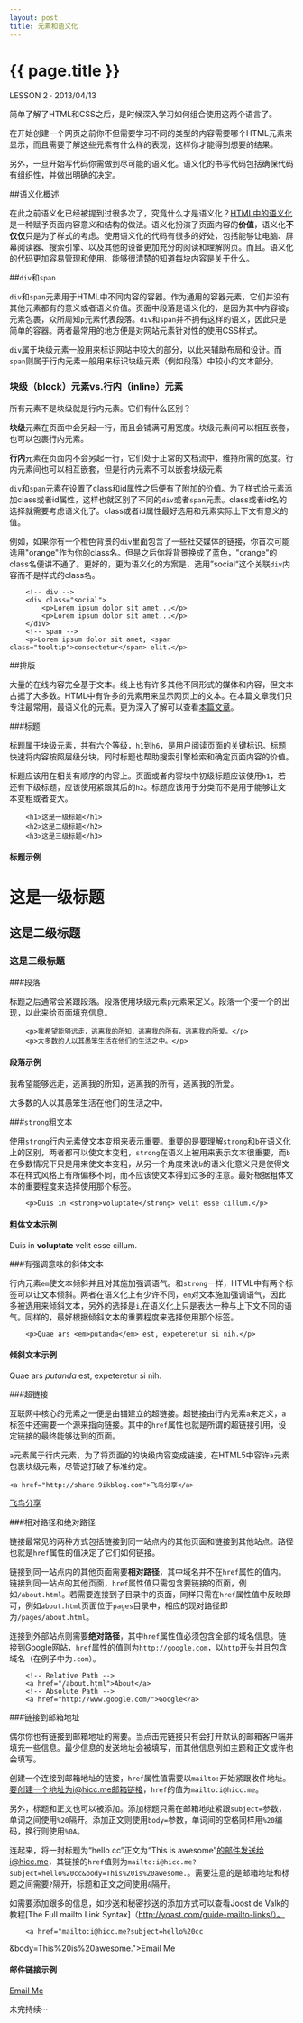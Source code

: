 ```yaml
---
layout: post
title: 元素和语义化
---
```


{{ page.title }}
================

<p class="meta">LESSON 2 · 2013/04/13</p>

简单了解了HTML和CSS之后，是时候深入学习如何组合使用这两个语言了。

在开始创建一个网页之前你不但需要学习不同的类型的内容需要哪个HTML元素来显示，而且需要了解这些元素有什么样的表现，这样你才能得到想要的结果。

另外，一旦开始写代码你需做到尽可能的语义化。语义化的书写代码包括确保代码有组织性，并做出明确的决定。

##语义化概述

在此之前语义化已经被提到过很多次了，究竟什么才是语义化？[HTML中的语义化](http://boagworld.com/dev/semantic-code-what-why-how/)是一种赋予页面内容意义和结构的做法。语义化扮演了页面内容的**价值**，语义化**不仅仅**只是为了样式的考虑。使用语义化的代码有很多的好处，包括能够让电脑、屏幕阅读器、搜索引擎、以及其他的设备更加充分的阅读和理解网页。而且。语义化的代码更加容易管理和使用、能够很清楚的知道每块内容是关于什么。

##`div`和`span`

`div`和`span`元素用于HTML中不同内容的容器。作为通用的容器元素，它们并没有其他元素都有的意义或者语义价值。页面中段落是语义化的，是因为其中内容被`p`元素包裹，众所周知`p`元素代表段落。`div`和`span`并不拥有这样的语义，因此只是简单的容器。两者最常用的地方便是对网站元素针对性的使用CSS样式。

`div`属于块级元素一般用来标识网站中较大的部分，以此来辅助布局和设计。而`span`则属于行内元素一般用来标识块级元素（例如段落）中较小的文本部分。

<div class="code-box">
	<h3>块级（block）元素vs.行内（inline）元素</h3>
	<p>所有元素不是块级就是行内元素。它们有什么区别？</p>
	<p><strong>块级</strong>元素在页面中会另起一行，而且会铺满可用宽度。块级元素间可以相互嵌套，也可以包裹行内元素。</p>
	<p><strong>行内</strong>元素在页面内不会另起一行，它们处于正常的文档流中，维持所需的宽度。行内元素间也可以相互嵌套，但是行内元素不可以嵌套块级元素</p>
</div>

`div`和`span`元素在设置了class和id属性之后便有了附加的价值。为了样式给元素添加class或者id属性，这样也就区别了不同的`div`或者`span`元素。class或者id名的选择就需要考虑语义化了。class或者id属性最好选用和元素实际上下文有意义的值。

例如，如果你有一个橙色背景的`div`里面包含了一些社交媒体的链接，你首次可能选用"orange"作为你的class名。但是之后你将背景换成了蓝色，"orange"的class名便讲不通了。更好的，更为语义化的方案是，选用”social“这个关联`div`内容而不是样式的class名。

		<!-- div -->
		<div class="social">
  			<p>Lorem ipsum dolor sit amet...</p>
  			<p>Lorem ipsum dolor sit amet...</p>
		</div>
		<!-- span -->
		<p>Lorem ipsum dolor sit amet, <span class="tooltip">consectetur</span> elit.</p>

##排版

大量的在线内容完全基于文本。线上也有许多其他不同形式的媒体和内容，但文本占据了大多数。HTML中有许多的元素用来显示网页上的文本。在本篇文章我们只专注最常用，最语义化的元素。更为深入了解可以查看[本篇文章](#)。

###标题

标题属于块级元素，共有六个等级，`h1`到`h6`，是用户阅读页面的关键标识。标题快速将内容按照层级分块，同时标题也帮助搜索引擎检索和确定页面内容的价值。

标题应该用在相关有顺序的内容上。页面或者内容块中初级标题应该使用`h1`，若还有下级标题，应该使用紧跟其后的`h2`。标题应该用于分类而不是用于能够让文本变粗或者变大。

		<h1>这是一级标题</h1>
		<h2>这是二级标题</h2>
		<h3>这是三级标题</h3>

<div class="code-box">
		<h4>标题示例</h4>
		<h1>这是一级标题</h1>
		<h2>这是二级标题</h2>
		<h3>这是三级标题</h3>
</div>

###段落

标题之后通常会紧跟段落。段落使用块级元素`p`元素来定义。段落一个接一个的出现，以此来给页面填充信息。

		<p>我希望能够远走，逃离我的所知，逃离我的所有，逃离我的所爱。</p>
		<p>大多数的人以其愚笨生活在他们的生活之中。</p>

<div class="code-box">
	<h4>段落示例</h4>
	<p>我希望能够远走，逃离我的所知，逃离我的所有，逃离我的所爱。</p>
	<p>大多数的人以其愚笨生活在他们的生活之中。</p>
</div>

###`strong`粗文本

使用`strong`行内元素使文本变粗来表示重要。重要的是要理解`strong`和`b`在语义化上的区别，两者都可以使文本变粗，`strong`在语义上被用来表示文本很重要，而`b`在多数情况下只是用来使文本变粗，从另一个角度来说`b`的语义化意义只是使得文本在样式风格上有所偏移不同，而不应该使文本得到过多的注意。最好根据粗体文本的重要程度来选择使用那个标签。

		<p>Duis in <strong>voluptate</strong> velit esse cillum.</p>

<div class="code-box">
	<h4>粗体文本示例</h4>
	<p>Duis in <strong>voluptate</strong> velit esse cillum.</p>
</div>

###有强调意味的斜体文本

行内元素`em`使文本倾斜并且对其施加强调语气。和`strong`一样，HTML中有两个标签可以让文本倾斜。两者在语义化上有少许不同，`em`对文本施加强调语气，因此多被选用来倾斜文本，另外的选择是`i`,在语义化上只是表达一种与上下文不同的语气。同样的，最好根据倾斜文本的重要程度来选择使用那个标签。

		<p>Quae ars <em>putanda</em> est, expeteretur si nih.</p>

<div class="code-box">
		<h4>倾斜文本示例</h4>
		<p>Quae ars <em>putanda</em> est, expeteretur si nih.</p>
</div>

###超链接

互联网中核心的元素之一便是由锚建立的超链接。超链接由行内元素`a`来定义，`a`标签中还需要一个源来指向链接。其中的`href`属性也就是所谓的超链接引用，设定链接的最终能够达到的页面。

`a`元素属于行内元素，为了将页面的的块级内容变成链接，在HTML5中容许`a`元素包裹块级元素，尽管这打破了标准约定。

	<a href="http://share.9ikblog.com">飞鸟分享</a>

<div class="code-box">
		<a href="http://share.9ikblog.com">飞鸟分享</a>
</div>

###相对路径和绝对路径

链接最常见的两种方式包括链接到同一站点内的其他页面和链接到其他站点。路径也就是`href`属性的值决定了它们如何链接。

链接到同一站点内的其他页面需要**相对路径**，其中域名并不在`href`属性的值内。链接到同一站点的其他页面，`href`属性值只需包含要链接的页面，例如`/about.html`。若需要连接到子目录中的页面，同样只需在`href`属性值中反映即可，例如`about.html`页面位于`pages`目录中，相应的现对路径即为`/pages/about.html`。

连接到外部站点则需要**绝对路径**，其中`href`属性值必须包含全部的域名信息。链接到Google网站，`href`属性的值则为`http://google.com`，以`http`开头并且包含域名（在例子中为`.com`）。

		<!-- Relative Path -->
		<a href="/about.html">About</a>
		<!-- Absolute Path -->
		<a href="http://www.google.com/">Google</a>

###链接到邮箱地址

偶尔你也有链接到邮箱地址的需要。当点击完链接只有会打开默认的邮箱客户端并填充一些信息。最少信息的发送地址会被填写，而其他信息例如主题和正文或许也会填写。

创建一个连接到邮箱地址的链接，`href`属性值需要以`mailto:`开始紧跟收件地址。要创建一个地址为i@hicc.me邮箱链接，`href`的值为`mailto:i@hicc.me`。

另外，标题和正文也可以被添加。添加标题只需在邮箱地址紧跟`subject=`参数，单词之间使用`%20`隔开。添加正文则使用`body=`参数，单词间的空格同样用`%20`编码，换行则使用`%0A`。

连起来，将一封标题为“hello cc”正文为“This is awesome”的邮件发送给i@hicc.me，其链接的`href`值则为`mailto:i@hicc.me?subject=hello%20cc&body=This%20is%20awesome.`。需要注意的是邮箱地址和标题之间需要`?`隔开，标题和正文之间使用`&`隔开。

如需要添加跟多的信息，如抄送和秘密抄送的添加方式可以查看Joost de Valk的教程[The Full mailto Link Syntax]（http://yoast.com/guide-mailto-links/）。

		<a href="mailto:i@hicc.me?subject=hello%20cc
&body=This%20is%20awesome.">Email Me</a>

<div class="code-box">
	<h4>邮件链接示例</h4>
	<a href="mailto:i@hicc.me?subject=hello%20cc
&body=This%20is%20awesome.">Email Me</a>
</div>



未完持续···
